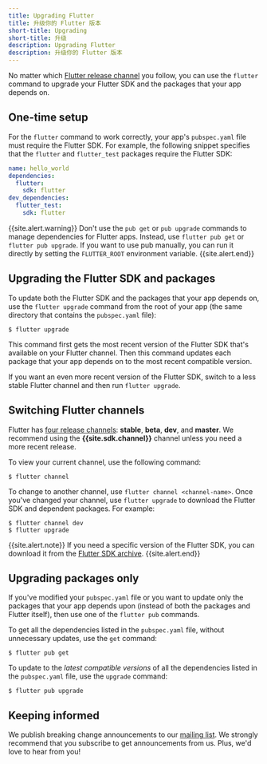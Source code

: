```yaml
---
title: Upgrading Flutter
title: 升级你的 Flutter 版本
short-title: Upgrading
short-title: 升级
description: Upgrading Flutter
description: 升级你的 Flutter 版本
---
```


No matter which [Flutter release channel][] you follow,
you can use the `flutter` command to upgrade your Flutter SDK
and the packages that your app depends on.


## One-time setup

For the `flutter` command to work correctly,
your app's `pubspec.yaml` file must require the Flutter SDK.
For example, the following snippet specifies that the
`flutter` and `flutter_test` packages require the Flutter SDK:

```yaml
name: hello_world
dependencies:
  flutter:
    sdk: flutter
dev_dependencies:
  flutter_test:
    sdk: flutter
```

{{site.alert.warning}}
Don't use the `pub get` or `pub upgrade` commands to manage dependencies
for Flutter apps.
Instead, use `flutter pub get` or `flutter pub upgrade`.
If you want to use pub manually, you can run it directly by setting the
`FLUTTER_ROOT` environment variable.
{{site.alert.end}}


## Upgrading the Flutter SDK and packages

To update both the Flutter SDK and the packages that your app depends on,
use the `flutter upgrade` command from the root of your app
(the same directory that contains the `pubspec.yaml` file):

```terminal
$ flutter upgrade
```

This command first gets the most recent version of the Flutter SDK
that's available on your Flutter channel.
Then this command updates each package that your app depends on
to the most recent compatible version.

If you want an even more recent version of the Flutter SDK,
switch to a less stable Flutter channel
and then run `flutter upgrade`.

## Switching Flutter channels

Flutter has [four release channels][Flutter release channel]:
**stable**, **beta**, **dev**, and **master**.
We recommend using the **{{site.sdk.channel}}** channel
unless you need a more recent release.

To view your current channel, use the following command:

```terminal
$ flutter channel
```

To change to another channel, use `flutter channel <channel-name>`.
Once you've changed your channel, use `flutter upgrade`
to download the Flutter SDK and dependent packages.
For example:

```terminal
$ flutter channel dev
$ flutter upgrade
```

{{site.alert.note}}
If you need a specific version of the Flutter SDK,
you can download it from the [Flutter SDK archive][].
{{site.alert.end}}

## Upgrading packages only

If you've modified your `pubspec.yaml` file or you want to update
only the packages that your app depends upon (instead of both the packages and
Flutter itself), then use one of the `flutter pub` commands.

To get all the dependencies listed in the `pubspec.yaml` file,
without unnecessary updates, use the `get` command:

```terminal
$ flutter pub get
```

To update to the _latest compatible versions_ of
all the dependencies listed in the `pubspec.yaml` file,
use the `upgrade` command:

```terminal
$ flutter pub upgrade
```


## Keeping informed

We publish breaking change announcements to our [mailing list][].
We strongly recommend that you subscribe to get announcements from us.
Plus, we'd love to hear from you!

[Flutter SDK archive]: /docs/development/tools/sdk/archive
[Flutter release channel]: {{site.github}}/flutter/flutter/wiki/Flutter-build-release-channels
[mailing list]: {{site.groups}}/forum/#!forum/flutter-dev
